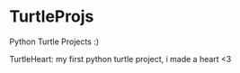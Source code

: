 # TurtleProjs
Python Turtle Projects :)

TurtleHeart: my first python turtle project, i made a heart <3

